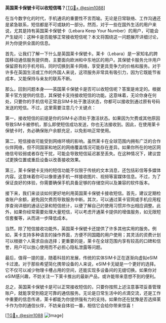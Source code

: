 **英国莱卡保號卡可以收短信嗎？**[[TG💪+ @esim1088](https://t.me/s/esim1088)]

在当今数字化的时代，手机通讯的重要性不言而喻。无论是日常联络、工作沟通还是紧急联系，短信都是不可或缺的一部分。然而，对于一些在国外生活的用户来说，尤其是持有英国莱卡保號卡（Lebara Keep Your Number）的用户，可能会产生疑问：这种卡是否能够正常接收短信呢？本文将围绕这一问题展开详细讨论，并为你提供全面的信息。

首先，让我们了解一下什么是英国莱卡保號卡。莱卡（Lebara）是一家知名的跨国移动通信服务提供商，主要面向欧洲和中东地区的用户。其保號卡服务允许用户保留原有的手机号码，同时切换到莱卡网络，享受更具竞争力的价格和服务。对于许多在英国生活或工作的外国人来说，这项服务非常具有吸引力，因为它既能节省成本，又能保持与亲友的联系不断。

那么，回到问题本身——英国莱卡保號卡是否可以收短信呢？答案是肯定的。根据莱卡官方提供的信息，其保號卡支持接收短信的功能。这意味着，无论你身在何处，只要你的手机信号正常且SIM卡处于激活状态，你都可以接收到通过原有号码发送的短信。不过，这里需要注意几个关键点：

第一，接收短信的前提是你的SIM卡必须处于激活状态。如果因为欠费或其他原因导致SIM卡被停机，那么即使短信成功发送，你也无法接收到。因此，在使用莱卡保號卡时，务必确保账户余额充足，以免影响正常使用。

第二，短信接收可能受到网络环境的影响。虽然莱卡在全球范围内拥有广泛的合作伙伴网络，但不同国家和地区的网络覆盖情况可能存在差异。如果你所在的地区网络信号较弱或者存在干扰，可能会导致短信延迟甚至丢失。在这种情况下，建议尝试更换位置或重启设备以改善接收效果。

第三，莱卡保號卡支持的短信功能不仅限于传统的文本消息，还包括彩信等多媒体内容。这意味着你可以像普通手机一样接收图片、视频等富媒体信息。不过，为了保证良好的体验，你需要确保手机具备足够的存储空间以及兼容的软件版本。

接下来，我们来谈谈如何更好地利用英国莱卡保號卡接收短信。首先，建议定期检查账户余额，避免因欠费而导致服务中断。其次，可以通过莱卡官网或手机应用程序查询详细的通话记录和短信统计，以便了解自己的使用习惯并作出相应调整。此外，如果你经常需要处理大量短信，可以考虑开通莱卡提供的增值服务，如无限短信套餐等，从而进一步降低成本。

当然，除了短信接收功能外，英国莱卡保號卡还提供了许多其他实用的服务。例如，莱卡支持多种语言的操作界面，方便不同国籍的用户使用；其灵活的资费计划可以根据个人需求自由选择；更重要的是，莱卡在全球范围内享有较高的口碑和信誉，用户可以放心使用而不必担心隐私泄露等问题。

最后，值得一提的是，随着科技的发展，传统的实体SIM卡正在逐渐向虚拟eSIM卡过渡。对于那些希望简化携带设备的人来说，eSIM卡无疑是一个更好的选择。它不仅可以减少物理卡槽占用的空间，还能实现多设备间的无缝切换。如果你对eSIM感兴趣，不妨关注一下莱卡推出的最新产品，或许能带来意想不到的便利。

总之，英国莱卡保號卡是可以正常接收短信的，只要你按照上述注意事项妥善管理账户，就能享受到稳定可靠的通信服务。无论是日常生活中的点滴交流，还是工作中重要的信息传递，莱卡都能为你提供强有力的支持。如果你还在犹豫是否选择莱卡作为你的通信伙伴，不妨亲自体验一番，相信它会给你带来惊喜！

[[TG💪+ @esim1088](https://t.me/s/esim1088) ![Image](https://i.postimg.cc/4NQfJmqS/Snipaste-2025-05-13-00-14-12.png)]